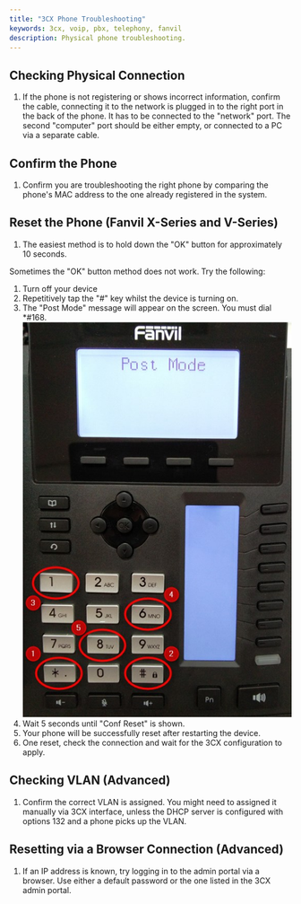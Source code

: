 ```yaml
---
title: "3CX Phone Troubleshooting"
keywords: 3cx, voip, pbx, telephony, fanvil
description: Physical phone troubleshooting. 
---
```

## Checking Physical Connection

1. If the phone is not registering or shows incorrect information, confirm the cable, connecting it to the network is plugged in to the right port in the back of the phone. It has to be connected to the "network" port. The second "computer" port should be either empty, or connected to a PC via a separate cable. 

## Confirm the Phone

1. Confirm you are troubleshooting the right phone by comparing the phone's MAC address to the one already registered in the system. 

## Reset the Phone (Fanvil X-Series and V-Series)

1. The easiest method is to hold down the "OK" button for approximately 10 seconds.
   
Sometimes the "OK" button method does not work. Try the following:

1. Turn off your device
2. Repetitively tap the "#" key whilst the device is turning on.
3. The "Post Mode" message will appear on the screen. You must dial *#168.![*#168](images/Fanvil_X_V_Reset.jpg)
4. Wait 5 seconds until "Conf Reset" is shown.
5. Your phone will be successfully reset after restarting the device.
6. One reset, check the connection and wait for the 3CX configuration to apply. 

## Checking VLAN (Advanced)

1. Confirm the correct VLAN is assigned. You might need to assigned it manually via 3CX interface, unless the DHCP server is configured with options 132 and a phone picks up the VLAN. 

## Resetting via a Browser Connection (Advanced)

1. If an IP address is known, try logging in to the admin portal via a browser. Use either a default password or the one listed in the 3CX admin portal. 